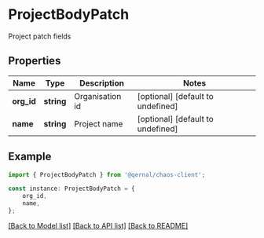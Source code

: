# ProjectBodyPatch

Project patch fields

## Properties

Name | Type | Description | Notes
------------ | ------------- | ------------- | -------------
**org_id** | **string** | Organisation id | [optional] [default to undefined]
**name** | **string** | Project name | [optional] [default to undefined]

## Example

```typescript
import { ProjectBodyPatch } from '@qernal/chaos-client';

const instance: ProjectBodyPatch = {
    org_id,
    name,
};
```

[[Back to Model list]](../README.md#documentation-for-models) [[Back to API list]](../README.md#documentation-for-api-endpoints) [[Back to README]](../README.md)
